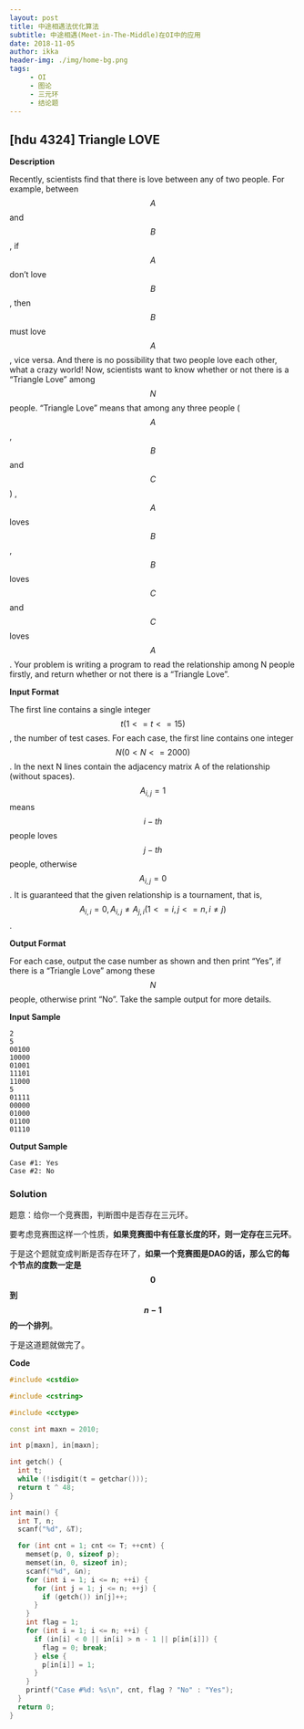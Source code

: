 ```yaml
---
layout: post
title: 中途相遇法优化算法
subtitle: 中途相遇(Meet-in-The-Middle)在OI中的应用
date: 2018-11-05
author: ikka
header-img: ./img/home-bg.png
tags: 
     - OI
     - 图论
     - 三元环
     - 结论题
---
```


## [hdu 4324] Triangle LOVE

**Description**

  Recently, scientists find that there is love between any of two people. For example, between $$A$$ and $$B$$, if $$A$$ don’t love $$B$$, then $$B$$ must love $$A$$, vice versa. And there is no possibility that two people love each other, what a crazy world!
  Now, scientists want to know whether or not there is a “Triangle Love” among $$N$$ people. “Triangle Love” means that among any three people ($$A$$,$$B$$ and $$C$$) , $$A$$ loves $$B$$, $$B$$ loves $$C$$ and $$C$$ loves $$A$$.
  Your problem is writing a program to read the relationship among N people firstly, and return whether or not there is a “Triangle Love”.

**Input Format**

  The first line contains a single integer $$t (1 <= t <= 15)$$, the number of test cases.
  For each case, the first line contains one integer $$N (0 < N <= 2000)$$.
  In the next N lines contain the adjacency matrix A of the relationship (without spaces). $$A_{i,j} = 1$$ means $$i-th$$ people loves $$j-th$$ people, otherwise $$A_{i,j} = 0$$.
  It is guaranteed that the given relationship is a tournament, that is, $$A_{i,i}= 0, A_{i,j} \neq A_{j,i}(1<=i, j<=n,i \neq j)$$.

**Output Format**

  For each case, output the case number as shown and then print “Yes”, if there is a “Triangle Love” among these $$N$$ people, otherwise print “No”.
  Take the sample output for more details.


**Input Sample**

```
2
5
00100
10000
01001
11101
11000
5
01111
00000
01000
01100
01110
```

**Output Sample**

```
Case #1: Yes
Case #2: No
```

### Solution

题意：给你一个竞赛图，判断图中是否存在三元环。

要考虑竞赛图这样一个性质，**如果竞赛图中有任意长度的环，则一定存在三元环**。

于是这个题就变成判断是否存在环了，**如果一个竞赛图是DAG的话，那么它的每个节点的度数一定是$$0$$到$$n-1$$的一个排列**。

于是这道题就做完了。

**Code**

``` cpp
#include <cstdio>

#include <cstring>

#include <cctype>

const int maxn = 2010;

int p[maxn], in[maxn];

int getch() {
  int t;
  while (!isdigit(t = getchar()));
  return t ^ 48;
}

int main() {
  int T, n;
  scanf("%d", &T);

  for (int cnt = 1; cnt <= T; ++cnt) {
    memset(p, 0, sizeof p);
    memset(in, 0, sizeof in);
    scanf("%d", &n);
    for (int i = 1; i <= n; ++i) {
      for (int j = 1; j <= n; ++j) {
        if (getch()) in[j]++;
      }
    }
    int flag = 1;
    for (int i = 1; i <= n; ++i) {
      if (in[i] < 0 || in[i] > n - 1 || p[in[i]]) {
        flag = 0; break;
      } else {
        p[in[i]] = 1;
      }
    }
    printf("Case #%d: %s\n", cnt, flag ? "No" : "Yes");
  }
  return 0;
}
```

